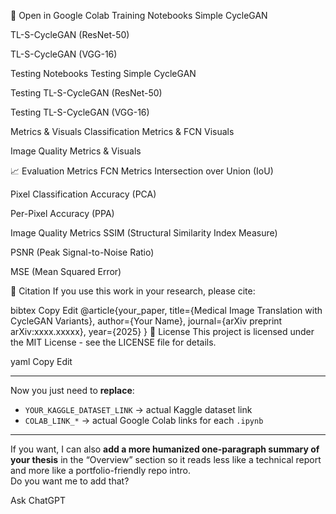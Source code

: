 🚀 Open in Google Colab <a name="open-in-colab-section"></a>
Training Notebooks
Simple CycleGAN

TL-S-CycleGAN (ResNet-50)

TL-S-CycleGAN (VGG-16)

Testing Notebooks
Testing Simple CycleGAN

Testing TL-S-CycleGAN (ResNet-50)

Testing TL-S-CycleGAN (VGG-16)

Metrics & Visuals
Classification Metrics & FCN Visuals

Image Quality Metrics & Visuals

📈 Evaluation Metrics
FCN Metrics
Intersection over Union (IoU)

Pixel Classification Accuracy (PCA)

Per-Pixel Accuracy (PPA)

Image Quality Metrics
SSIM (Structural Similarity Index Measure)

PSNR (Peak Signal-to-Noise Ratio)

MSE (Mean Squared Error)

📝 Citation
If you use this work in your research, please cite:

bibtex
Copy
Edit
@article{your_paper,
  title={Medical Image Translation with CycleGAN Variants},
  author={Your Name},
  journal={arXiv preprint arXiv:xxxx.xxxxx},
  year={2025}
}
📜 License
This project is licensed under the MIT License - see the LICENSE file for details.

yaml
Copy
Edit

---

Now you just need to **replace**:
- `YOUR_KAGGLE_DATASET_LINK` → actual Kaggle dataset link  
- `COLAB_LINK_*` → actual Google Colab links for each `.ipynb`  

---

If you want, I can also **add a more humanized one-paragraph summary of your thesis** in the “Overview” section so it reads less like a technical report and more like a portfolio-friendly repo intro.  
Do you want me to add that?








Ask ChatGPT
